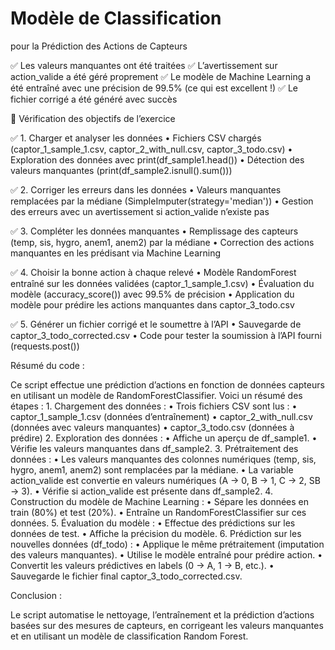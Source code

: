 # Modèle de Classification 
pour la Prédiction des Actions de Capteurs

✅ Les valeurs manquantes ont été traitées
✅ L’avertissement sur action_valide a été géré proprement
✅ Le modèle de Machine Learning a été entraîné avec une précision de 99.5% (ce qui est excellent !)
✅ Le fichier corrigé a été généré avec succès


📌 Vérification des objectifs de l’exercice

✅ 1. Charger et analyser les données
	•	Fichiers CSV chargés (captor_1_sample_1.csv, captor_2_with_null.csv, captor_3_todo.csv)
	•	Exploration des données avec print(df_sample1.head())
	•	Détection des valeurs manquantes (print(df_sample2.isnull().sum()))

✅ 2. Corriger les erreurs dans les données
	•	Valeurs manquantes remplacées par la médiane (SimpleImputer(strategy='median'))
	•	Gestion des erreurs avec un avertissement si action_valide n’existe pas

✅ 3. Compléter les données manquantes
	•	Remplissage des capteurs (temp, sis, hygro, anem1, anem2) par la médiane
	•	Correction des actions manquantes en les prédisant via Machine Learning

✅ 4. Choisir la bonne action à chaque relevé
	•	Modèle RandomForest entraîné sur les données validées (captor_1_sample_1.csv)
	•	Évaluation du modèle (accuracy_score()) avec 99.5% de précision
	•	Application du modèle pour prédire les actions manquantes dans captor_3_todo.csv

✅ 5. Générer un fichier corrigé et le soumettre à l’API
	•	Sauvegarde de captor_3_todo_corrected.csv
	•	Code pour tester la soumission à l’API fourni (requests.post())


Résumé du code :

Ce script effectue une prédiction d’actions en fonction de données capteurs en utilisant un modèle de RandomForestClassifier. Voici un résumé des étapes :
	1.	Chargement des données :
	•	Trois fichiers CSV sont lus :
	•	captor_1_sample_1.csv (données d’entraînement)
	•	captor_2_with_null.csv (données avec valeurs manquantes)
	•	captor_3_todo.csv (données à prédire)
	2.	Exploration des données :
	•	Affiche un aperçu de df_sample1.
	•	Vérifie les valeurs manquantes dans df_sample2.
	3.	Prétraitement des données :
	•	Les valeurs manquantes des colonnes numériques (temp, sis, hygro, anem1, anem2) sont remplacées par la médiane.
	•	La variable action_valide est convertie en valeurs numériques (A → 0, B → 1, C → 2, SB → 3).
	•	Vérifie si action_valide est présente dans df_sample2.
	4.	Construction du modèle de Machine Learning :
	•	Sépare les données en train (80%) et test (20%).
	•	Entraîne un RandomForestClassifier sur ces données.
	5.	Évaluation du modèle :
	•	Effectue des prédictions sur les données de test.
	•	Affiche la précision du modèle.
	6.	Prédiction sur les nouvelles données (df_todo) :
	•	Applique le même prétraitement (imputation des valeurs manquantes).
	•	Utilise le modèle entraîné pour prédire action.
	•	Convertit les valeurs prédictives en labels (0 → A, 1 → B, etc.).
	•	Sauvegarde le fichier final captor_3_todo_corrected.csv.

Conclusion :

Le script automatise le nettoyage, l’entraînement et la prédiction d’actions basées sur des mesures de capteurs, en corrigeant les valeurs manquantes et en utilisant un modèle de classification Random Forest.